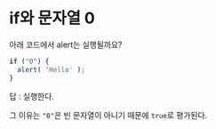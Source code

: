 # if와 문자열 0

아래 코드에서 alert는 실행될까요?

```javascript
if ("0") {
  alert( 'Hello' );
}
```

답 : 실행한다.

그 이유는 `"0"`은 빈 문자열이 아니기 때문에 `true`로 평가된다.